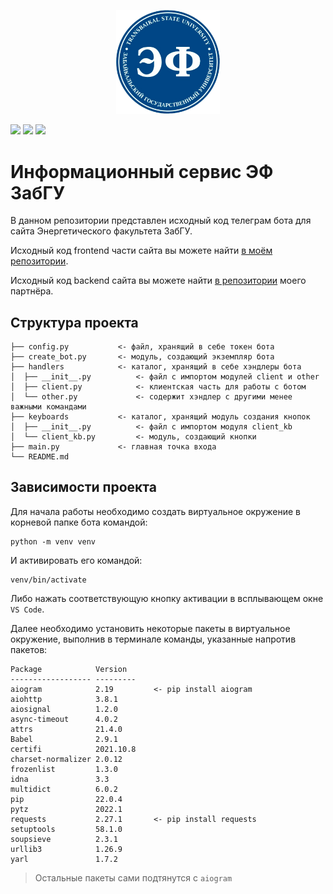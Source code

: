 <p align="center" width="100%">
    <img width="33%" src="https://raw.githubusercontent.com/LevasyukDY/EnergyFacultyWebsite/main/src/assets/logo.png"> 
</p>

![](https://img.shields.io/github/languages/code-size/LevasyukDY/EnergyFacultyTelegramBot) 
![](https://img.shields.io/github/commit-activity/w/LevasyukDY/EnergyFacultyTelegramBot)
![](https://img.shields.io/github/last-commit/LevasyukDY/EnergyFacultyTelegramBot)

# Информационный сервис ЭФ ЗабГУ

В данном репозитории представлен исходный код телеграм бота для сайта Энергетического факультета ЗабГУ.

Исходный код frontend части сайта вы можете найти [в моём репозитории](https://github.com/LevasyukDY/EnergyFacultyWebsite).

Исходный код backend сайта вы можете найти [в репозитории](https://github.com/TseplyaevAF/energy_faculty) моего партнёра.

## Структура проекта

```
├── config.py           <- файл, хранящий в себе токен бота
├── create_bot.py       <- модуль, создающий экземпляр бота
├── handlers            <- каталог, хранящий в себе хэндлеры бота
│  ├── __init__.py          <- файл с импортом модулей client и other
│  ├── client.py            <- клиентская часть для работы с ботом
│  └── other.py             <- содержит хэндлер с другими менее важными командами
├── keyboards           <- каталог, хранящий модуль создания кнопок
│  ├── __init__.py          <- файл с импортом модуля client_kb
│  └── client_kb.py         <- модуль, создающий кнопки
├── main.py             <- главная точка входа
└── README.md
```

## Зависимости проекта

Для начала работы необходимо создать виртуальное окружение в корневой папке бота командой:

```
python -m venv venv
```

И активировать его командой:

```
venv/bin/activate
```

Либо нажать соответствующую кнопку активации в всплывающем окне ```VS Code```.

Далее необходимо установить некоторые пакеты в виртуальное окружение, выполнив в терминале команды, указанные напротив пакетов:

```
Package            Version
------------------ ---------
aiogram            2.19         <- pip install aiogram
aiohttp            3.8.1
aiosignal          1.2.0
async-timeout      4.0.2
attrs              21.4.0
Babel              2.9.1
certifi            2021.10.8
charset-normalizer 2.0.12
frozenlist         1.3.0
idna               3.3
multidict          6.0.2
pip                22.0.4
pytz               2022.1
requests           2.27.1       <- pip install requests
setuptools         58.1.0
soupsieve          2.3.1
urllib3            1.26.9
yarl               1.7.2
```
> Остальные пакеты сами подтянутся с ```aiogram```